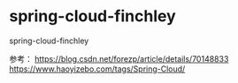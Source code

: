# spring-cloud-finchley
spring-cloud-finchley



参考：
https://blog.csdn.net/forezp/article/details/70148833
https://www.haoyizebo.com/tags/Spring-Cloud/
